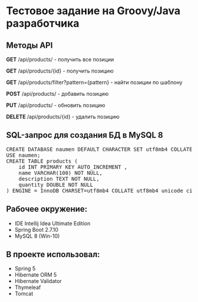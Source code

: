 <h1>Тестовое задание на Groovy/Java разработчика</h1>

<h2>Методы API</h2>
<p><b>GET</b> /api/products/ - получить все позиции</p>
<p><b>GET</b> /api/products/{id} - получить позицию</p>
<p><b>GET</b> /api/products/filter?pattern={pattern} - найти позиции по шаблону</p>
<p><b>POST</b> /api/products/ - добавить позицию</p>
<p><b>PUT</b> /api/products/ - обновить позицию</p>
<p><b>DELETE</b> /api/products/{id} - удалить позицию</p>

<h2>SQL-запрос для создания БД в MySQL 8</h2>
<pre>
CREATE DATABASE naumen DEFAULT CHARACTER SET utf8mb4 COLLATE utf8mb4_unicode_ci;
USE naumen;
CREATE TABLE products (
	id INT PRIMARY KEY AUTO_INCREMENT ,
	name VARCHAR(100) NOT NULL,
	description TEXT NOT NULL,
	quantity DOUBLE NOT NULL
) ENGINE = InnoDB CHARSET=utf8mb4 COLLATE utf8mb4_unicode_ci;
</pre>
<h2>Рабочее окружение:</h2>
<ul>
<li>IDE Intellij Idea Ultimate Edition</li>
<li>Spring Boot 2.7.10</li>
<li>MySQL 8 (Win-10)</li>
</ul>
<h2>В проекте использовал:</h2>
<ul>
<li>Spring 5</li>
<li>Hibernate ORM 5</li>
<li>Hibernate Validator</li>
<li>Thymeleaf</li>
<li>Tomcat</li>
</ul>
